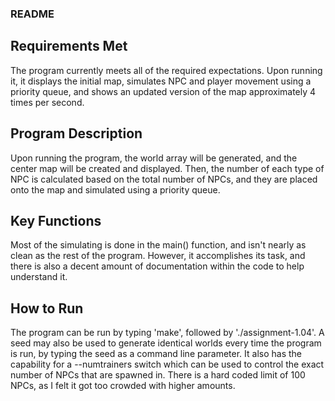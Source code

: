 ### README

## Requirements Met
The program currently meets all of the required expectations. Upon running it, it displays the initial map, simulates NPC and player movement using a priority queue, and shows an updated version of the map approximately 4 times per second.

## Program Description
Upon running the program, the world array will be generated, and the center map will be created and displayed. Then, the number of each type of NPC is calculated based on the total number of NPCs, and they are placed onto the map and simulated using a priority queue.

## Key Functions
Most of the simulating is done in the main() function, and isn't nearly as clean as the rest of the program. However, it accomplishes its task, and there is also a decent amount of documentation within the code to help understand it.

## How to Run
The program can be run by typing 'make', followed by './assignment-1.04'. A seed may also be used to generate identical worlds every time the program is run, by typing the seed as a command line parameter. It also has the capability for a --numtrainers switch which can be used to control the exact number of NPCs that are spawned in. There is a hard coded limit of 100 NPCs, as I felt it got too crowded with higher amounts.